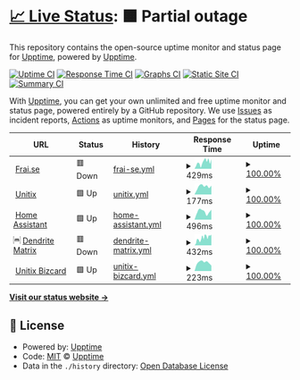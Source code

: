 # [📈 Live Status](https://status.frai.se): <!--live status--> **🟧 Partial outage**

This repository contains the open-source uptime monitor and status page for [Upptime](https://upptime.js.org), powered by [Upptime](https://github.com/upptime/upptime).

[![Uptime CI](https://github.com/33Fraise33/upptime/workflows/Uptime%20CI/badge.svg)](https://github.com/33Fraise33/upptime/actions?query=workflow%3A%22Uptime+CI%22)
[![Response Time CI](https://github.com/33Fraise33/upptime/workflows/Response%20Time%20CI/badge.svg)](https://github.com/33Fraise33/upptime/actions?query=workflow%3A%22Response+Time+CI%22)
[![Graphs CI](https://github.com/33Fraise33/upptime/workflows/Graphs%20CI/badge.svg)](https://github.com/33Fraise33/upptime/actions?query=workflow%3A%22Graphs+CI%22)
[![Static Site CI](https://github.com/33Fraise33/upptime/workflows/Static%20Site%20CI/badge.svg)](https://github.com/33Fraise33/upptime/actions?query=workflow%3A%22Static+Site+CI%22)
[![Summary CI](https://github.com/33Fraise33/upptime/workflows/Summary%20CI/badge.svg)](https://github.com/33Fraise33/upptime/actions?query=workflow%3A%22Summary+CI%22)

With [Upptime](https://upptime.js.org), you can get your own unlimited and free uptime monitor and status page, powered entirely by a GitHub repository. We use [Issues](https://github.com/upptime/upptime/issues) as incident reports, [Actions](https://github.com/33Fraise33/upptime/actions) as uptime monitors, and [Pages](https://status.frai.se) for the status page.

<!--start: status pages-->
<!-- This summary is generated by Upptime (https://github.com/upptime/upptime) -->
<!-- Do not edit this manually, your changes will be overwritten -->
<!-- prettier-ignore -->
| URL | Status | History | Response Time | Uptime |
| --- | ------ | ------- | ------------- | ------ |
| <img alt="" src="https://i.imgur.com/UgSg9YM.png" height="13"> [Frai.se](https://frai.se) | 🟥 Down | [frai-se.yml](https://github.com/33Fraise33/upptime/commits/HEAD/history/frai-se.yml) | <details><summary><img alt="Response time graph" src="./graphs/frai-se/response-time-week.png" height="20"> 429ms</summary><br><a href="https://status.frai.se/history/frai-se"><img alt="Response time 532" src="https://img.shields.io/endpoint?url=https%3A%2F%2Fraw.githubusercontent.com%2F33Fraise33%2Fupptime%2FHEAD%2Fapi%2Ffrai-se%2Fresponse-time.json"></a><br><a href="https://status.frai.se/history/frai-se"><img alt="24-hour response time 409" src="https://img.shields.io/endpoint?url=https%3A%2F%2Fraw.githubusercontent.com%2F33Fraise33%2Fupptime%2FHEAD%2Fapi%2Ffrai-se%2Fresponse-time-day.json"></a><br><a href="https://status.frai.se/history/frai-se"><img alt="7-day response time 429" src="https://img.shields.io/endpoint?url=https%3A%2F%2Fraw.githubusercontent.com%2F33Fraise33%2Fupptime%2FHEAD%2Fapi%2Ffrai-se%2Fresponse-time-week.json"></a><br><a href="https://status.frai.se/history/frai-se"><img alt="30-day response time 483" src="https://img.shields.io/endpoint?url=https%3A%2F%2Fraw.githubusercontent.com%2F33Fraise33%2Fupptime%2FHEAD%2Fapi%2Ffrai-se%2Fresponse-time-month.json"></a><br><a href="https://status.frai.se/history/frai-se"><img alt="1-year response time 532" src="https://img.shields.io/endpoint?url=https%3A%2F%2Fraw.githubusercontent.com%2F33Fraise33%2Fupptime%2FHEAD%2Fapi%2Ffrai-se%2Fresponse-time-year.json"></a></details> | <details><summary><a href="https://status.frai.se/history/frai-se">100.00%</a></summary><a href="https://status.frai.se/history/frai-se"><img alt="All-time uptime 96.88%" src="https://img.shields.io/endpoint?url=https%3A%2F%2Fraw.githubusercontent.com%2F33Fraise33%2Fupptime%2FHEAD%2Fapi%2Ffrai-se%2Fuptime.json"></a><br><a href="https://status.frai.se/history/frai-se"><img alt="24-hour uptime 99.99%" src="https://img.shields.io/endpoint?url=https%3A%2F%2Fraw.githubusercontent.com%2F33Fraise33%2Fupptime%2FHEAD%2Fapi%2Ffrai-se%2Fuptime-day.json"></a><br><a href="https://status.frai.se/history/frai-se"><img alt="7-day uptime 100.00%" src="https://img.shields.io/endpoint?url=https%3A%2F%2Fraw.githubusercontent.com%2F33Fraise33%2Fupptime%2FHEAD%2Fapi%2Ffrai-se%2Fuptime-week.json"></a><br><a href="https://status.frai.se/history/frai-se"><img alt="30-day uptime 99.82%" src="https://img.shields.io/endpoint?url=https%3A%2F%2Fraw.githubusercontent.com%2F33Fraise33%2Fupptime%2FHEAD%2Fapi%2Ffrai-se%2Fuptime-month.json"></a><br><a href="https://status.frai.se/history/frai-se"><img alt="1-year uptime 96.88%" src="https://img.shields.io/endpoint?url=https%3A%2F%2Fraw.githubusercontent.com%2F33Fraise33%2Fupptime%2FHEAD%2Fapi%2Ffrai-se%2Fuptime-year.json"></a></details>
| <img alt="" src="https://unitix.be/favicon.ico" height="13"> [Unitix](https://unitix.be) | 🟩 Up | [unitix.yml](https://github.com/33Fraise33/upptime/commits/HEAD/history/unitix.yml) | <details><summary><img alt="Response time graph" src="./graphs/unitix/response-time-week.png" height="20"> 177ms</summary><br><a href="https://status.frai.se/history/unitix"><img alt="Response time 164" src="https://img.shields.io/endpoint?url=https%3A%2F%2Fraw.githubusercontent.com%2F33Fraise33%2Fupptime%2FHEAD%2Fapi%2Funitix%2Fresponse-time.json"></a><br><a href="https://status.frai.se/history/unitix"><img alt="24-hour response time 195" src="https://img.shields.io/endpoint?url=https%3A%2F%2Fraw.githubusercontent.com%2F33Fraise33%2Fupptime%2FHEAD%2Fapi%2Funitix%2Fresponse-time-day.json"></a><br><a href="https://status.frai.se/history/unitix"><img alt="7-day response time 177" src="https://img.shields.io/endpoint?url=https%3A%2F%2Fraw.githubusercontent.com%2F33Fraise33%2Fupptime%2FHEAD%2Fapi%2Funitix%2Fresponse-time-week.json"></a><br><a href="https://status.frai.se/history/unitix"><img alt="30-day response time 168" src="https://img.shields.io/endpoint?url=https%3A%2F%2Fraw.githubusercontent.com%2F33Fraise33%2Fupptime%2FHEAD%2Fapi%2Funitix%2Fresponse-time-month.json"></a><br><a href="https://status.frai.se/history/unitix"><img alt="1-year response time 164" src="https://img.shields.io/endpoint?url=https%3A%2F%2Fraw.githubusercontent.com%2F33Fraise33%2Fupptime%2FHEAD%2Fapi%2Funitix%2Fresponse-time-year.json"></a></details> | <details><summary><a href="https://status.frai.se/history/unitix">100.00%</a></summary><a href="https://status.frai.se/history/unitix"><img alt="All-time uptime 99.14%" src="https://img.shields.io/endpoint?url=https%3A%2F%2Fraw.githubusercontent.com%2F33Fraise33%2Fupptime%2FHEAD%2Fapi%2Funitix%2Fuptime.json"></a><br><a href="https://status.frai.se/history/unitix"><img alt="24-hour uptime 100.00%" src="https://img.shields.io/endpoint?url=https%3A%2F%2Fraw.githubusercontent.com%2F33Fraise33%2Fupptime%2FHEAD%2Fapi%2Funitix%2Fuptime-day.json"></a><br><a href="https://status.frai.se/history/unitix"><img alt="7-day uptime 100.00%" src="https://img.shields.io/endpoint?url=https%3A%2F%2Fraw.githubusercontent.com%2F33Fraise33%2Fupptime%2FHEAD%2Fapi%2Funitix%2Fuptime-week.json"></a><br><a href="https://status.frai.se/history/unitix"><img alt="30-day uptime 100.00%" src="https://img.shields.io/endpoint?url=https%3A%2F%2Fraw.githubusercontent.com%2F33Fraise33%2Fupptime%2FHEAD%2Fapi%2Funitix%2Fuptime-month.json"></a><br><a href="https://status.frai.se/history/unitix"><img alt="1-year uptime 99.14%" src="https://img.shields.io/endpoint?url=https%3A%2F%2Fraw.githubusercontent.com%2F33Fraise33%2Fupptime%2FHEAD%2Fapi%2Funitix%2Fuptime-year.json"></a></details>
| <img alt="" src="https://www.home-assistant.io/images/favicon-192x192-full.png" height="13"> [Home Assistant](https://ha.frai.se) | 🟩 Up | [home-assistant.yml](https://github.com/33Fraise33/upptime/commits/HEAD/history/home-assistant.yml) | <details><summary><img alt="Response time graph" src="./graphs/home-assistant/response-time-week.png" height="20"> 496ms</summary><br><a href="https://status.frai.se/history/home-assistant"><img alt="Response time 509" src="https://img.shields.io/endpoint?url=https%3A%2F%2Fraw.githubusercontent.com%2F33Fraise33%2Fupptime%2FHEAD%2Fapi%2Fhome-assistant%2Fresponse-time.json"></a><br><a href="https://status.frai.se/history/home-assistant"><img alt="24-hour response time 613" src="https://img.shields.io/endpoint?url=https%3A%2F%2Fraw.githubusercontent.com%2F33Fraise33%2Fupptime%2FHEAD%2Fapi%2Fhome-assistant%2Fresponse-time-day.json"></a><br><a href="https://status.frai.se/history/home-assistant"><img alt="7-day response time 496" src="https://img.shields.io/endpoint?url=https%3A%2F%2Fraw.githubusercontent.com%2F33Fraise33%2Fupptime%2FHEAD%2Fapi%2Fhome-assistant%2Fresponse-time-week.json"></a><br><a href="https://status.frai.se/history/home-assistant"><img alt="30-day response time 479" src="https://img.shields.io/endpoint?url=https%3A%2F%2Fraw.githubusercontent.com%2F33Fraise33%2Fupptime%2FHEAD%2Fapi%2Fhome-assistant%2Fresponse-time-month.json"></a><br><a href="https://status.frai.se/history/home-assistant"><img alt="1-year response time 509" src="https://img.shields.io/endpoint?url=https%3A%2F%2Fraw.githubusercontent.com%2F33Fraise33%2Fupptime%2FHEAD%2Fapi%2Fhome-assistant%2Fresponse-time-year.json"></a></details> | <details><summary><a href="https://status.frai.se/history/home-assistant">100.00%</a></summary><a href="https://status.frai.se/history/home-assistant"><img alt="All-time uptime 99.88%" src="https://img.shields.io/endpoint?url=https%3A%2F%2Fraw.githubusercontent.com%2F33Fraise33%2Fupptime%2FHEAD%2Fapi%2Fhome-assistant%2Fuptime.json"></a><br><a href="https://status.frai.se/history/home-assistant"><img alt="24-hour uptime 100.00%" src="https://img.shields.io/endpoint?url=https%3A%2F%2Fraw.githubusercontent.com%2F33Fraise33%2Fupptime%2FHEAD%2Fapi%2Fhome-assistant%2Fuptime-day.json"></a><br><a href="https://status.frai.se/history/home-assistant"><img alt="7-day uptime 100.00%" src="https://img.shields.io/endpoint?url=https%3A%2F%2Fraw.githubusercontent.com%2F33Fraise33%2Fupptime%2FHEAD%2Fapi%2Fhome-assistant%2Fuptime-week.json"></a><br><a href="https://status.frai.se/history/home-assistant"><img alt="30-day uptime 99.92%" src="https://img.shields.io/endpoint?url=https%3A%2F%2Fraw.githubusercontent.com%2F33Fraise33%2Fupptime%2FHEAD%2Fapi%2Fhome-assistant%2Fuptime-month.json"></a><br><a href="https://status.frai.se/history/home-assistant"><img alt="1-year uptime 99.88%" src="https://img.shields.io/endpoint?url=https%3A%2F%2Fraw.githubusercontent.com%2F33Fraise33%2Fupptime%2FHEAD%2Fapi%2Fhome-assistant%2Fuptime-year.json"></a></details>
| <img alt="" src="https://raw.githubusercontent.com/matrix-org/matrix.org/main/static/images/matrix-favicon.svg" height="13"> [Dendrite Matrix](https://matrix.frai.se/_matrix/static/) | 🟥 Down | [dendrite-matrix.yml](https://github.com/33Fraise33/upptime/commits/HEAD/history/dendrite-matrix.yml) | <details><summary><img alt="Response time graph" src="./graphs/dendrite-matrix/response-time-week.png" height="20"> 432ms</summary><br><a href="https://status.frai.se/history/dendrite-matrix"><img alt="Response time 580" src="https://img.shields.io/endpoint?url=https%3A%2F%2Fraw.githubusercontent.com%2F33Fraise33%2Fupptime%2FHEAD%2Fapi%2Fdendrite-matrix%2Fresponse-time.json"></a><br><a href="https://status.frai.se/history/dendrite-matrix"><img alt="24-hour response time 427" src="https://img.shields.io/endpoint?url=https%3A%2F%2Fraw.githubusercontent.com%2F33Fraise33%2Fupptime%2FHEAD%2Fapi%2Fdendrite-matrix%2Fresponse-time-day.json"></a><br><a href="https://status.frai.se/history/dendrite-matrix"><img alt="7-day response time 432" src="https://img.shields.io/endpoint?url=https%3A%2F%2Fraw.githubusercontent.com%2F33Fraise33%2Fupptime%2FHEAD%2Fapi%2Fdendrite-matrix%2Fresponse-time-week.json"></a><br><a href="https://status.frai.se/history/dendrite-matrix"><img alt="30-day response time 443" src="https://img.shields.io/endpoint?url=https%3A%2F%2Fraw.githubusercontent.com%2F33Fraise33%2Fupptime%2FHEAD%2Fapi%2Fdendrite-matrix%2Fresponse-time-month.json"></a><br><a href="https://status.frai.se/history/dendrite-matrix"><img alt="1-year response time 580" src="https://img.shields.io/endpoint?url=https%3A%2F%2Fraw.githubusercontent.com%2F33Fraise33%2Fupptime%2FHEAD%2Fapi%2Fdendrite-matrix%2Fresponse-time-year.json"></a></details> | <details><summary><a href="https://status.frai.se/history/dendrite-matrix">100.00%</a></summary><a href="https://status.frai.se/history/dendrite-matrix"><img alt="All-time uptime 99.88%" src="https://img.shields.io/endpoint?url=https%3A%2F%2Fraw.githubusercontent.com%2F33Fraise33%2Fupptime%2FHEAD%2Fapi%2Fdendrite-matrix%2Fuptime.json"></a><br><a href="https://status.frai.se/history/dendrite-matrix"><img alt="24-hour uptime 99.99%" src="https://img.shields.io/endpoint?url=https%3A%2F%2Fraw.githubusercontent.com%2F33Fraise33%2Fupptime%2FHEAD%2Fapi%2Fdendrite-matrix%2Fuptime-day.json"></a><br><a href="https://status.frai.se/history/dendrite-matrix"><img alt="7-day uptime 100.00%" src="https://img.shields.io/endpoint?url=https%3A%2F%2Fraw.githubusercontent.com%2F33Fraise33%2Fupptime%2FHEAD%2Fapi%2Fdendrite-matrix%2Fuptime-week.json"></a><br><a href="https://status.frai.se/history/dendrite-matrix"><img alt="30-day uptime 99.77%" src="https://img.shields.io/endpoint?url=https%3A%2F%2Fraw.githubusercontent.com%2F33Fraise33%2Fupptime%2FHEAD%2Fapi%2Fdendrite-matrix%2Fuptime-month.json"></a><br><a href="https://status.frai.se/history/dendrite-matrix"><img alt="1-year uptime 99.88%" src="https://img.shields.io/endpoint?url=https%3A%2F%2Fraw.githubusercontent.com%2F33Fraise33%2Fupptime%2FHEAD%2Fapi%2Fdendrite-matrix%2Fuptime-year.json"></a></details>
| <img alt="" src="https://enbizcard.vishnuraghav.com/favicon.ico" height="13"> [Unitix Bizcard](https://bizcard.unitix.be) | 🟩 Up | [unitix-bizcard.yml](https://github.com/33Fraise33/upptime/commits/HEAD/history/unitix-bizcard.yml) | <details><summary><img alt="Response time graph" src="./graphs/unitix-bizcard/response-time-week.png" height="20"> 223ms</summary><br><a href="https://status.frai.se/history/unitix-bizcard"><img alt="Response time 213" src="https://img.shields.io/endpoint?url=https%3A%2F%2Fraw.githubusercontent.com%2F33Fraise33%2Fupptime%2FHEAD%2Fapi%2Funitix-bizcard%2Fresponse-time.json"></a><br><a href="https://status.frai.se/history/unitix-bizcard"><img alt="24-hour response time 142" src="https://img.shields.io/endpoint?url=https%3A%2F%2Fraw.githubusercontent.com%2F33Fraise33%2Fupptime%2FHEAD%2Fapi%2Funitix-bizcard%2Fresponse-time-day.json"></a><br><a href="https://status.frai.se/history/unitix-bizcard"><img alt="7-day response time 223" src="https://img.shields.io/endpoint?url=https%3A%2F%2Fraw.githubusercontent.com%2F33Fraise33%2Fupptime%2FHEAD%2Fapi%2Funitix-bizcard%2Fresponse-time-week.json"></a><br><a href="https://status.frai.se/history/unitix-bizcard"><img alt="30-day response time 209" src="https://img.shields.io/endpoint?url=https%3A%2F%2Fraw.githubusercontent.com%2F33Fraise33%2Fupptime%2FHEAD%2Fapi%2Funitix-bizcard%2Fresponse-time-month.json"></a><br><a href="https://status.frai.se/history/unitix-bizcard"><img alt="1-year response time 213" src="https://img.shields.io/endpoint?url=https%3A%2F%2Fraw.githubusercontent.com%2F33Fraise33%2Fupptime%2FHEAD%2Fapi%2Funitix-bizcard%2Fresponse-time-year.json"></a></details> | <details><summary><a href="https://status.frai.se/history/unitix-bizcard">100.00%</a></summary><a href="https://status.frai.se/history/unitix-bizcard"><img alt="All-time uptime 100.00%" src="https://img.shields.io/endpoint?url=https%3A%2F%2Fraw.githubusercontent.com%2F33Fraise33%2Fupptime%2FHEAD%2Fapi%2Funitix-bizcard%2Fuptime.json"></a><br><a href="https://status.frai.se/history/unitix-bizcard"><img alt="24-hour uptime 100.00%" src="https://img.shields.io/endpoint?url=https%3A%2F%2Fraw.githubusercontent.com%2F33Fraise33%2Fupptime%2FHEAD%2Fapi%2Funitix-bizcard%2Fuptime-day.json"></a><br><a href="https://status.frai.se/history/unitix-bizcard"><img alt="7-day uptime 100.00%" src="https://img.shields.io/endpoint?url=https%3A%2F%2Fraw.githubusercontent.com%2F33Fraise33%2Fupptime%2FHEAD%2Fapi%2Funitix-bizcard%2Fuptime-week.json"></a><br><a href="https://status.frai.se/history/unitix-bizcard"><img alt="30-day uptime 100.00%" src="https://img.shields.io/endpoint?url=https%3A%2F%2Fraw.githubusercontent.com%2F33Fraise33%2Fupptime%2FHEAD%2Fapi%2Funitix-bizcard%2Fuptime-month.json"></a><br><a href="https://status.frai.se/history/unitix-bizcard"><img alt="1-year uptime 100.00%" src="https://img.shields.io/endpoint?url=https%3A%2F%2Fraw.githubusercontent.com%2F33Fraise33%2Fupptime%2FHEAD%2Fapi%2Funitix-bizcard%2Fuptime-year.json"></a></details>

<!--end: status pages-->

[**Visit our status website →**](https://status.frai.se)

## 📄 License

- Powered by: [Upptime](https://github.com/upptime/upptime)
- Code: [MIT](./LICENSE) © [Upptime](https://upptime.js.org)
- Data in the `./history` directory: [Open Database License](https://opendatacommons.org/licenses/odbl/1-0/)
